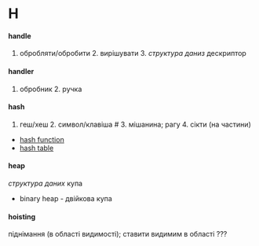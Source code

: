 # H

#### handle
1. обробляти/обробити 2. вирішувати 3. _структура даниз_ дескриптор

#### handler
1. обробник 2. ручка

#### hash
1. геш/хеш 2. символ/клавіша # 3. мішанина; рагу 4. сікти (на частини)
  - [hash function](./F.md#function)
  - [hash table](./T.md#table)

#### heap
_структура даних_ купа
  - binary heap - двійкова купа

#### hoisting
піднімання (в області видимості); ставити видимим в області ???
